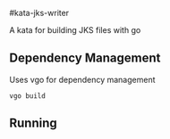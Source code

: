 #kata-jks-writer

A kata for building JKS files with go

## Dependency Management
Uses vgo for dependency management

`vgo build`

## Running

